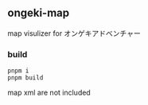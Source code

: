 ## ongeki-map

map visulizer for オンゲキアドベンチャー

### build

```Shell
pnpm i
pnpm build
```

map xml are not included
